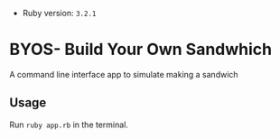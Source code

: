 - Ruby version: `3.2.1`

# BYOS- Build Your Own Sandwhich

A command line interface app to simulate making a sandwich

## Usage

Run `ruby app.rb` in the terminal.
